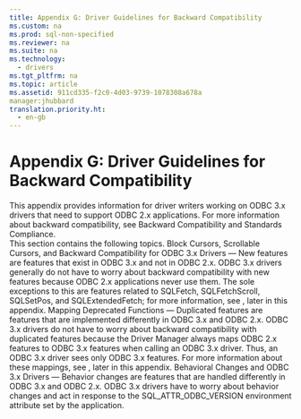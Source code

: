 ```yaml
---
title: Appendix G: Driver Guidelines for Backward Compatibility
ms.custom: na
ms.prod: sql-non-specified
ms.reviewer: na
ms.suite: na
ms.technology: 
  - drivers
ms.tgt_pltfrm: na
ms.topic: article
ms.assetid: 911cd335-f2c0-4d03-9739-1078308a678a
manager:jhubbard
translation.priority.ht: 
  - en-gb
---
```

# Appendix G: Driver Guidelines for Backward Compatibility
<?xml version="1.0" encoding="utf-8"?>
<developerReferenceWithoutSyntaxDocument xmlns="http://ddue.schemas.microsoft.com/authoring/2003/5" xmlns:xlink="http://www.w3.org/1999/xlink" xmlns:xsi="http://www.w3.org/2001/XMLSchema-instance" xsi:schemaLocation="http://ddue.schemas.microsoft.com/authoring/2003/5 http://dduestorage.blob.core.windows.net/ddueschema/developer.xsd">
  <introduction>
    <para>This appendix provides information for driver writers working on ODBC 3.<legacyItalic>x</legacyItalic> drivers that need to support ODBC 2.<legacyItalic>x</legacyItalic> applications. For more information about backward compatibility, see <legacyLink xlink:href="b5eee7be-28ed-4467-8cf1-2205e2010a53">Backward Compatibility and Standards Compliance</legacyLink>.</para>
  </introduction>
  <section>
    <content>
      <para>This section contains the following topics.

</para>
      <list class="bullet">
        <listItem>
          <para>
            <legacyLink xlink:href="d9d271f6-d2d9-49b9-a365-4909ca06caae">Block Cursors, Scrollable Cursors, and Backward Compatibility for ODBC 3.x Drivers</legacyLink>
					— New features are features that exist in ODBC 3.<legacyItalic>x</legacyItalic> and not in ODBC 2.<legacyItalic>x</legacyItalic>. ODBC 3.<legacyItalic>x</legacyItalic> drivers generally do not have to worry about backward compatibility with new features because ODBC 2.<legacyItalic>x</legacyItalic> applications never use them. The sole exceptions to this are features related to <legacyBold>SQLFetch</legacyBold>, <legacyBold>SQLFetchScroll</legacyBold>, <legacyBold>SQLSetPos</legacyBold>, and <legacyBold>SQLExtendedFetch</legacyBold>; for more information, see , later in this appendix.</para>
        </listItem>
        <listItem>
          <para>
            <legacyLink xlink:href="ee462617-1d79-4c88-afeb-b129cff34cc6">Mapping Deprecated Functions</legacyLink>
					— Duplicated features are features that are implemented differently in ODBC 3.<legacyItalic>x</legacyItalic> and ODBC 2.<legacyItalic>x</legacyItalic>. ODBC 3.<legacyItalic>x</legacyItalic> drivers do not have to worry about backward compatibility with duplicated features because the Driver Manager always maps ODBC 2.<legacyItalic>x</legacyItalic> features to ODBC 3.<legacyItalic>x</legacyItalic> features when calling an ODBC 3.<legacyItalic>x</legacyItalic> driver. Thus, an ODBC 3.<legacyItalic>x</legacyItalic> driver sees only ODBC 3.<legacyItalic>x</legacyItalic> features. For more information about these mappings, see , later in this appendix.</para>
        </listItem>
        <listItem>
          <para>
            <legacyLink xlink:href="88a503cc-bff7-42d9-83ff-8e232109ed06">Behavioral Changes and ODBC 3.x Drivers</legacyLink>
					— Behavior changes are features that are handled differently in ODBC 3.<legacyItalic>x</legacyItalic> and ODBC 2.<legacyItalic>x</legacyItalic>. ODBC 3.<legacyItalic>x</legacyItalic> drivers have to worry about behavior changes and act in response to the SQL_ATTR_ODBC_VERSION environment attribute set by the application. </para>
        </listItem>
      </list>
    </content>
  </section>
  <relatedTopics />
</developerReferenceWithoutSyntaxDocument>